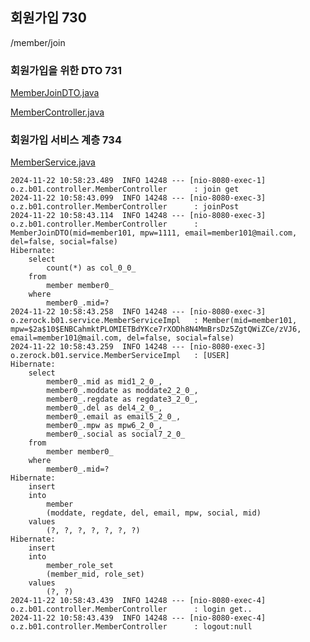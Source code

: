 ## 회원가입 730
/member/join

### 회원가입을 위한 DTO 731
[MemberJoinDTO.java](../../src/main/java/org/zerock/b01/dto/MemberJoinDTO.java)

[MemberController.java](../../src/main/java/org/zerock/b01/controller/MemberController.java)

### 회원가입 서비스 계층 734
[MemberService.java](../../src/main/java/org/zerock/b01/service/MemberService.java)
```shell
2024-11-22 10:58:23.489  INFO 14248 --- [nio-8080-exec-1] o.z.b01.controller.MemberController      : join get
2024-11-22 10:58:43.099  INFO 14248 --- [nio-8080-exec-3] o.z.b01.controller.MemberController      : joinPost
2024-11-22 10:58:43.114  INFO 14248 --- [nio-8080-exec-3] o.z.b01.controller.MemberController      : MemberJoinDTO(mid=member101, mpw=1111, email=member101@mail.com, del=false, social=false)
Hibernate: 
    select
        count(*) as col_0_0_ 
    from
        member member0_ 
    where
        member0_.mid=?
2024-11-22 10:58:43.258  INFO 14248 --- [nio-8080-exec-3] o.zerock.b01.service.MemberServiceImpl   : Member(mid=member101, mpw=$2a$10$ENBCahmktPLOMIETBdYKce7rXODh8N4MmBrsDz5ZgtQWiZCe/zVJ6, email=member101@mail.com, del=false, social=false)
2024-11-22 10:58:43.259  INFO 14248 --- [nio-8080-exec-3] o.zerock.b01.service.MemberServiceImpl   : [USER]
Hibernate: 
    select
        member0_.mid as mid1_2_0_,
        member0_.moddate as moddate2_2_0_,
        member0_.regdate as regdate3_2_0_,
        member0_.del as del4_2_0_,
        member0_.email as email5_2_0_,
        member0_.mpw as mpw6_2_0_,
        member0_.social as social7_2_0_ 
    from
        member member0_ 
    where
        member0_.mid=?
Hibernate: 
    insert 
    into
        member
        (moddate, regdate, del, email, mpw, social, mid) 
    values
        (?, ?, ?, ?, ?, ?, ?)
Hibernate: 
    insert 
    into
        member_role_set
        (member_mid, role_set) 
    values
        (?, ?)
2024-11-22 10:58:43.439  INFO 14248 --- [nio-8080-exec-4] o.z.b01.controller.MemberController      : login get..
2024-11-22 10:58:43.439  INFO 14248 --- [nio-8080-exec-4] o.z.b01.controller.MemberController      : logout:null
```
